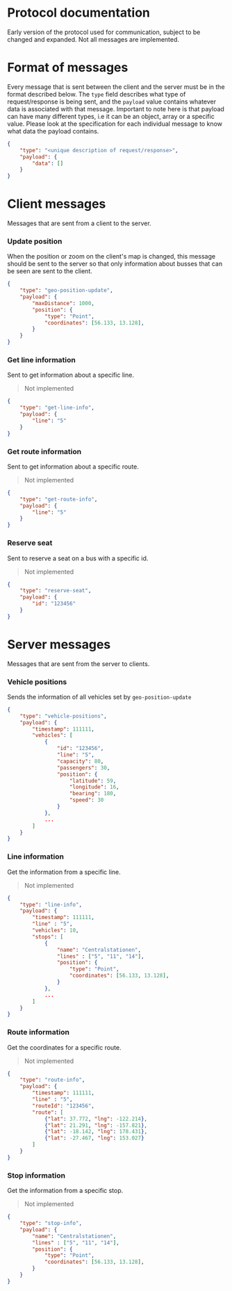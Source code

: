 # Protocol documentation
Early version of the protocol used for communication, subject to be changed and expanded. Not all messages are implemented.

# Format of messages

Every message that is sent between the client and the server must be in the format described below. The `type` field describes what type of request/response is being sent, and the `payload` value contains whatever data is associated with that message. Important to note here is that payload can have many different types, i.e it can be an object, array or a specific value. Please look at the specification for each individual message to know what data the payload contains.

```json
{
    "type": "<unique description of request/response>",
    "payload": {
        "data": []
    }
}
```

# Client messages
Messages that are sent from a client to the server.

### Update position
When the position or zoom on the client's map is changed, this message should be sent to the server so that only information about busses that can be seen are sent to the client.
```json
{
    "type": "geo-position-update",
    "payload": {
        "maxDistance": 1000,
        "position": {
            "type": "Point",
            "coordinates": [56.133, 13.128],
        }
    }
}
```

### Get line information
Sent to get information about a specific line.
> Not implemented
```json
{
    "type": "get-line-info",
    "payload": {
        "line": "5"
    }
}
```

### Get route information
Sent to get information about a specific route.
> Not implemented
```json
{
    "type": "get-route-info",
    "payload": {
        "line": "5"
    }
}
```

### Reserve seat
Sent to reserve a seat on a bus with a specific id.
> Not implemented
```json
{
    "type": "reserve-seat",
    "payload": {
        "id": "123456"
    }
}
```

# Server messages
Messages that are sent from the server to clients.

### Vehicle positions
Sends the information of all vehicles set by `geo-position-update`
```json
{
    "type": "vehicle-positions",
    "payload": {
        "timestamp": 111111,
        "vehicles": [
            {
                "id": "123456",
                "line": "5",
                "capacity": 80,
                "passengers": 30,
                "position": {
                    "latitude": 59,
                    "longitude": 16,
                    "bearing": 180,
                    "speed": 30
                }
            },
            ...
        ]
    }
}
```

### Line information
Get the information from a specific line.
>  Not implemented
```json
{
    "type": "line-info",
    "payload": {
        "timestamp": 111111,
        "line" : "5",
        "vehicles": 10,
        "stops": [
            {
                "name": "Centralstationen",
                "lines" : ["5", "11", "14"],
                "position": {
                    "type": "Point",
                    "coordinates": [56.133, 13.128],
                }
            },
            ...
        ]
    }
}
```

### Route information
Get the coordinates for a specific route.
>  Not implemented
```json
{
    "type": "route-info",
    "payload": {
        "timestamp": 111111,
        "line" : "5",
        "routeId": "123456",
        "route": [
            {"lat": 37.772, "lng": -122.214},
            {"lat": 21.291, "lng": -157.821},
            {"lat": -18.142, "lng": 178.431},
            {"lat": -27.467, "lng": 153.027}
        ]
    }
}
```

### Stop information
Get the information from a specific stop.
>  Not implemented
```json
{
    "type": "stop-info",
    "payload": {
        "name": "Centralstationen",
        "lines" : ["5", "11", "14"],
        "position": {
            "type": "Point",
            "coordinates": [56.133, 13.128],
        } 
    }
}
```